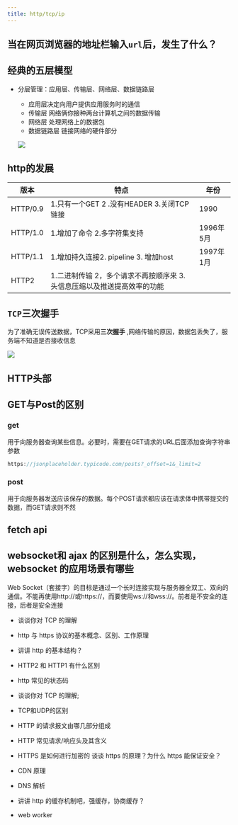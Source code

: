 ```yaml
---
title: http/tcp/ip
---
```



## 当在网页浏览器的地址栏输入`url`后，发生了什么？

## 经典的五层模型

- 分层管理：应用层、传输层、网络层、数据链路层

  - 应用层决定向用户提供应用服务时的通信
  - 传输层 网络俩你接种两台计算机之间的数据传输
  - 网络层 处理网络上的数据包 
  - 数据链路层 链接网络的硬件部分

  ![](https://cdn.jsdelivr.net/gh/yayxs/Pics/dontKownJS/Snipaste_2020-11-29_12-51-54.png)

## http的发展

| 版本     | 特点                                                         | 年份      |
| -------- | ------------------------------------------------------------ | --------- |
| HTTP/0.9 | 1.只有一个GET 2 .没有HEADER 3.关闭TCP链接                    | 1990      |
| HTTP/1.0 | 1.增加了命令 2.多字符集支持                                  | 1996年5月 |
| HTTP/1.1 | 1.增加持久连接2. pipeline 3. 增加host                        | 1997年1月 |
| HTTP2    | 1.二进制传输 2，多个请求不再按顺序来 3. 头信息压缩以及推送提高效率的功能 |           |

## `TCP`三次握手

为了准确无误传送数据，TCP采用**三次握手** ,网络传输的原因，数据包丢失了，服务端不知道是否接收信息

![](D:\gh-code\frontend-thick-talk\assets\images\http\Snipaste_2020-11-29_13-04-37.png)



## HTTP头部



## GET与Post的区别

### get
用于向服务器查询某些信息。必要时，需要在GET请求的URL后面添加查询字符串参数
```js
https://jsonplaceholder.typicode.com/posts?_offset=1&_limit=2
```
### post

用于向服务器发送应该保存的数据。每个POST请求都应该在请求体中携带提交的数据，而GET请求则不然
## fetch api


## websocket和 ajax 的区别是什么，怎么实现，websocket 的应用场景有哪些

Web Socket（套接字）的目标是通过一个长时连接实现与服务器全双工、双向的通信。不能再使用http://或https://，而要使用ws://和wss://。前者是不安全的连接，后者是安全连接

- 谈谈你对 TCP 的理解

- http 与 https 协议的基本概念、区别、工作原理
- 讲讲 http 的基本结构？
- HTTP2 和 HTTP1 有什么区别
- http 常见的状态码

  
- 谈谈你对 TCP 的理解;
- TCP和UDP的区别
- HTTP 的请求报文由哪几部分组成
- HTTP 常见请求/响应头及其含义
- HTTPS 是如何进行加密的 谈谈 https 的原理？为什么 https 能保证安全？
- CDN 原理
- DNS 解析

- 讲讲 http 的缓存机制吧，强缓存，协商缓存？
- web worker
